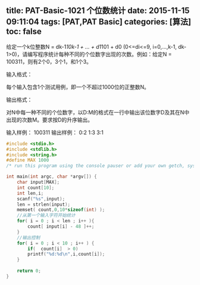 title: PAT-Basic-1021 个位数统计
date: 2015-11-15 09:11:04
tags: [PAT,PAT Basic]
categories: [算法]
toc: false
---
给定一个k位整数N = dk-1*10k-1 + ... + d1*101 + d0 (0<=di<=9, i=0,...,k-1, dk-1>0)，请编写程序统计每种不同的个位数字出现的次数。例如：给定N = 100311，则有2个0，3个1，和1个3。

输入格式：

每个输入包含1个测试用例，即一个不超过1000位的正整数N。

输出格式：

对N中每一种不同的个位数字，以D:M的格式在一行中输出该位数字D及其在N中出现的次数M。要求按D的升序输出。

输入样例：
100311
输出样例：
0:2
1:3
3:1
```c
#include <stdio.h>
#include <stdlib.h>
#include <string.h> 
#define MAX 1000 
/* run this program using the console pauser or add your own getch, system("pause") or input loop */

int main(int argc, char *argv[]) {
    char input[MAX];
    int count[10];
    int len,i;
    scanf("%s",input);
    len = strlen(input);
    memset( count,0,10*sizeof(int) );
    //从第一个输入字符开始统计 
    for( i = 0 ; i < len ; i++ ){
        count[ input[i] - 48 ]++;
    }
    //输出控制 
    for( i = 0 ; i < 10 ; i++ ) {
        if(  count[i]  > 0)
        printf("%d:%d\n",i,count[i]);
    }
        
    return 0;
}
```
